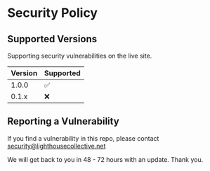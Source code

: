 # Security Policy

## Supported Versions

Supporting security vulnerabilities on the live site.

| Version | Supported          |
| ------- | ------------------ |
| 1.0.0   | :white_check_mark: |
| 0.1.x   | :x:                |

## Reporting a Vulnerability

If you find a vulnerability in this repo, please contact security@lighthousecollective.net

We will get back to you in 48 - 72 hours with an update. Thank you.
